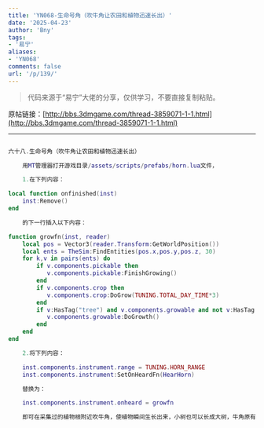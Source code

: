 ```yaml
---
title: 'YN068-生命号角（吹牛角让农田和植物迅速长出）'
date: '2025-04-23'
author: 'Bny'
tags:
- '易宁'
aliases:
- 'YN068'
comments: false
url: '/p/139/'
---
```


> 代码来源于“易宁”大佬的分享，仅供学习，不要直接复制粘贴。

原帖链接：[http://bbs.3dmgame.com/thread-3859071-1-1.html](http://bbs.3dmgame.com/thread-3859071-1-1.html)

---

```lua  

六十八.生命号角（吹牛角让农田和植物迅速长出）

	用MT管理器打开游戏目录/assets/scripts/prefabs/horn.lua文件，

	1.在下列内容：

local function onfinished(inst)
	inst:Remove()
end

	的下一行插入以下内容：

function growfn(inst, reader)
	local pos = Vector3(reader.Transform:GetWorldPosition())
	local ents = TheSim:FindEntities(pos.x,pos.y,pos.z, 30)
	for k,v in pairs(ents) do
		if v.components.pickable then
		   v.components.pickable:FinishGrowing()
		end
		if v.components.crop then
		   v.components.crop:DoGrow(TUNING.TOTAL_DAY_TIME*3)
		end
		if v:HasTag("tree") and v.components.growable and not v:HasTag("stump") then
		   v.components.growable:DoGrowth()
		end
	end
end

	2.将下列内容：

	inst.components.instrument.range = TUNING.HORN_RANGE
	inst.components.instrument:SetOnHeardFn(HearHorn)

	替换为：

	inst.components.instrument.onheard = growfn

	即可在采集过的植物根附近吹牛角，使植物瞬间生长出来，小树也可以长成大树，牛角原有让牛跟随功能失效

```  


